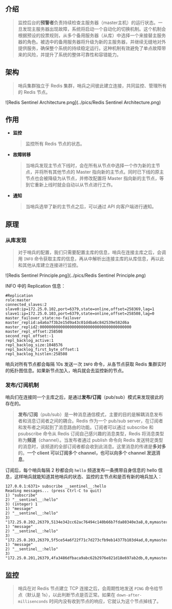 ## 介绍

> 监控后台的**预警者**负责持续检查主服务器（master主机）的运行状态。一旦发现主服务器出现故障，系统将启动一个自动化的切换机制。这个机制会根据预设的投票规则，从多个备用服务器（从库）中选择一个来接替主服务器的角色。被选中的备用服务器将升级为新的主服务器，并继续无缝地对外提供服务，确保整个系统的持续稳定运行。这种机制有效避免了单点故障带来的风险，并提升了系统的整体可靠性和容错能力。



##  架构

> 哨兵集群独立于 Redis 集群，哨兵之间彼此建立连接，共同监控、管理所有的 Redis 节点。



![Redis Sentinel Architecture.png](../pics/Redis Sentinel Architecture.png)

## 作用

- **监控**

  > 监控所有 Redis 节点的状态。

- **故障转移**

  > 当哨兵发现主节点下线时，会在所有从节点中选择一个作为新的主节点，并将所有其他节点的 Master 指向新的主节点。同时已下线的原主节点也会被降级为从节点，并修改配置将 Master 指向新的主节点，等到它重新上线时就会自动以从节点进行工作。

- **通知**

  > 当哨兵选举了新的主节点之后，可以通过 API 向客户端进行通知。



## 原理



### 从库发现

> 对于哨兵的配置，我们只需要配置主库的信息，哨兵在连接主库之后，会调用 `INFO` 命令获取主库的信息，再从中解析出连接主库的从库信息，再以此和其他从库建立连接进行监控。

![Redis Sentinel Principle.png](../pics/Redis Sentinel Principle.png)

INFO 中的 Replication 信息：

```shell
#Replication
role:master         
connected_slaves:2
slave0:ip=172.25.0.102,port=6379,state=online,offset=258369,lag=1
slave1:ip=172.25.0.103,port=6379,state=online,offset=258508,lag=0 
master_failover_state:no-failover 
master_replid:a4a6a7f3b2e15d9a43c01d4ba6c842539e582d6a 
master_replid2:0000000000000000000000000000000000000000
master_repl_offset:258508 
second_repl_offset:-1 
repl_backlog_active:1 
repl_backlog_size:1048576 
repl_backlog_first_byte_offset:1 
repl_backlog_histlen:258508
```

哨兵对所有节点都会每隔 10s 发送一次 `INFO` 命令，从各节点获取 Redis 集群实时的拓扑图信息。如果新节点加入，哨兵就会去监控新的节点。



### 发布/订阅机制

哨兵们在连接同一个主库之后，是通过**发布/订阅**（pub/sub）模式来发现彼此的存在的。

> **发布/订阅**（pub/sub）是一种消息通信模式，主要的目的是解耦消息发布者和消息订阅者之间的耦合。Redis 作为一个 pub/sub server，在订阅者和发布者之间起到了消息路由的功能。订阅者可以通过 subscribe 和 psubscribe 命令从 Redis 订阅自己感兴趣的消息类型，Redis 将消息类型称为**频道**（channel）。当发布者通过 publish 命令向 Redis 发送特定类型的消息时，该频道的全部订阅者都会收到此消息。这里消息的传递是**多对多**的。**一个 client 可以订阅多个 channel，也可以向多个 channel 发送消息**。



订阅后，每个哨兵每隔 2 秒都会向 `hello` 频道发布一条携带自身信息的 hello 信息，这样哨兵就能知道其他哨兵的状态、监控的主节点和是否有新的哨兵加入：

```shell
127.0.0.1:6371> subscribe __sentinel__:hello
Reading messages... (press Ctrl-C to quit)
1) "subscribe"
2) "__sentinel__:hello"
3) (integer) 1
1) "message"
2) "__sentinel__:hello"
3) "172.25.0.202,26379,5134e342cc62ac76494c140b66b7fda80340e3a8,0,mymaster,172.25.0.101,6379,0"
1) "message"
2) "__sentinel__:hello"
3) "172.25.0.203,26379,5f5ce54a6f22f71c7d273cfb9eb14377b103d4ad,0,mymaster,172.25.0.101,6379,0"
1) "message"
2) "__sentinel__:hello"
3) "172.25.0.201,26379,4fa3486dfbaca9abc62b2976e821d18e697ab2db,0,mymaster,172.25.0.101,6379,0"
```



## 监控

> 哨兵在对 Redis 节点建立 TCP 连接之后，会周期性地发送 `PING` 命令给节点（默认是 1s），以此判断节点是否正常。如果在 `down-after-millisenconds` 时间内没有收到节点的响应，它就认为这个节点掉线了。
